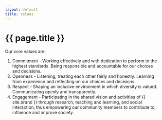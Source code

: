 ```yaml
---
layout: default
title: Values
---
```


# {{ page.title }}

Our core values are:

1. Commitment - Working effectively and with dedication to perform to the highest standards. Being responsible and accountable for our choices and decisions.
2. Openness - Listening, treating each other fairly and honestly. Learning from experience and reflecting on our choices and decisions.
3. Respect - Shaping an inclusive environment in which diversity is valued. Communicating openly and transparently.
4. Engagement - Participating in the shared vision and activities of {{ site.brand }} through research, teaching and learning, and social interaction; thus empowering our community members to contribute to, influence and improve society.